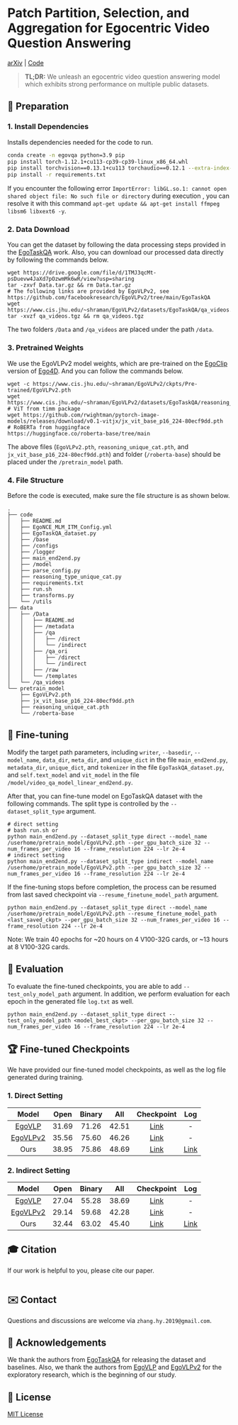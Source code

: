 # Patch Partition, Selection, and Aggregation for Egocentric Video Question Answering

[arXiv]() | [Code]()

> **TL;DR:** We unleash an egocentric video question answering model which exhibits strong performance on multiple public datasets.

## 📝 Preparation
### 1. Install Dependencies 
Installs dependencies needed for the code to run.
```bash
conda create -n egovqa python=3.9 pip
pip install torch-1.12.1+cu113-cp39-cp39-linux_x86_64.whl
pip install torchvision==0.13.1+cu113 torchaudio==0.12.1 --extra-index-url https://download.pytorch.org/whl/cu113
pip install -r requirements.txt
```
If you encounter the following error ```ImportError: libGL.so.1: cannot open shared object file: No such file or directory``` during execution , you can resolve it with this command ```apt-get update && apt-get install ffmpeg libsm6 libxext6 -y```. 

### 2. Data Download
You can get the dataset by following the data processing steps provided in the [EgoTaskQA](https://github.com/Buzz-Beater/EgoTaskQA/blob/main/baselines/README.md) work. Also, you can download our processed data directly by following the commands below.
```
wget https://drive.google.com/file/d/1TMJ3qcMt-psDuevw4JaXd7pOzwmMk6wR/view?usp=sharing
tar -zxvf Data.tar.gz && rm Data.tar.gz
# The following links are provided by EgoVLPv2, see https://github.com/facebookresearch/EgoVLPv2/tree/main/EgoTaskQA
wget https://www.cis.jhu.edu/~shraman/EgoVLPv2/datasets/EgoTaskQA/qa_videos.tgz
tar -xvzf qa_videos.tgz && rm qa_videos.tgz
```
The two folders ```/Data``` and ```/qa_videos``` are placed under the path ```/data```.

### 3. Pretrained Weights
We use the EgoVLPv2 model weights, which are pre-trained on the [EgoClip](https://drive.google.com/file/d/1-aaDu_Gi-Y2sQI_2rsI2D1zvQBJnHpXl/view?usp=sharing) version of [Ego4D](https://ego4d-data.org/docs/start-here/#cli-download). And you can follow the commands below.
```
wget -c https://www.cis.jhu.edu/~shraman/EgoVLPv2/ckpts/Pre-trained/EgoVLPv2.pth
wget https://www.cis.jhu.edu/~shraman/EgoVLPv2/datasets/EgoTaskQA/reasoning_unique_cat.pth
# ViT from timm package
wget https://github.com/rwightman/pytorch-image-models/releases/download/v0.1-vitjx/jx_vit_base_p16_224-80ecf9dd.pth
# RoBERTa from huggingface
https://huggingface.co/roberta-base/tree/main
```
The above files (```EgoVLPv2.pth```, ```reasoning_unique_cat.pth```, and ```jx_vit_base_p16_224-80ecf9dd.pth```) and folder (```/roberta-base```) should be placed under the ```/pretrain_model``` path.

### 4. File Structure
Before the code is executed, make sure the file structure is as shown below.
```
.
├── code
│   ├── README.md
│   ├── EgoNCE_MLM_ITM_Config.yml
│   ├── EgoTaskQA_dataset.py
│   ├── /base
│   ├── /configs
│   ├── /logger
│   ├── main_end2end.py
│   ├── /model
│   ├── parse_config.py
│   ├── reasoning_type_unique_cat.py
│   ├── requirements.txt
│   ├── run.sh
│   ├── transforms.py
│   └── /utils
├── data
│   ├── /Data
│   │   ├── README.md
│   │   ├── /metadata
│   │   ├── /qa
│   │   │   ├── /direct
│   │   │   └── /indirect
│   │   ├── /qa_ori
│   │   │   ├── /direct
│   │   │   └── /indirect
│   │   ├── /raw
│   │   └── /templates
│   └── /qa_videos
└── pretrain_model
    ├── EgoVLPv2.pth
    ├── jx_vit_base_p16_224-80ecf9dd.pth
    ├── reasoning_unique_cat.pth
    └── /roberta-base
```

## 🔧 Fine-tuning
Modify the target path parameters, including ```writer```, ```--basedir```, ```--model_name```, ```data_dir```, ```meta_dir```, and ```unique_dict``` in the file ```main_end2end.py```, ```metadata_dir```, ```unique_dict```, and ```tokenizer``` in the file ```EgoTaskQA_dataset.py```, and ```self.text_model``` and ```vit_model``` in the file ```/model/video_qa_model_linear_end2end.py```.

After that, you can fine-tune model on EgoTaskQA dataset with the following commands. The split type is controlled by the ```--dataset_split_type``` argument.
```
# direct setting
# bash run.sh or
python main_end2end.py --dataset_split_type direct --model_name /userhome/pretrain_model/EgoVLPv2.pth --per_gpu_batch_size 32 --num_frames_per_video 16 --frame_resolution 224 --lr 2e-4
# indirect setting
python main_end2end.py --dataset_split_type indirect --model_name /userhome/pretrain_model/EgoVLPv2.pth --per_gpu_batch_size 32 --num_frames_per_video 16 --frame_resolution 224 --lr 2e-4
```
If the fine-tuning stops before completion, the process can be resumed from last saved checkpoint via ```--resume_finetune_model_path``` argument.
```
python main_end2end.py --dataset_split_type direct --model_name /userhome/pretrain_model/EgoVLPv2.pth --resume_finetune_model_path <last_saved_ckpt> --per_gpu_batch_size 32 --num_frames_per_video 16 --frame_resolution 224 --lr 2e-4
```
Note: We train 40 epochs for ~20 hours on 4 V100-32G cards, or ~13 hours at 8 V100-32G cards.

## 🎯 Evaluation
To evaluate the fine-tuned checkpoints, you are able to add ```--test_only_model_path``` argument. In addition, we perform evaluation for each epoch in the generated file ```log.txt``` as well.
```
python main_end2end.py --dataset_split_type direct --test_only_model_path <model_best_ckpt> --per_gpu_batch_size 32 --num_frames_per_video 16 --frame_resolution 224 --lr 2e-4
```

## 🏆 Fine-tuned Checkpoints
We have provided our fine-tuned model checkpoints, as well as the log file generated during training.
### 1. Direct Setting
| Model | Open | Binary | All | Checkpoint | Log |
| :------: | :------: | :------: | :------: | :------: | :------: |
| [EgoVLP](https://github.com/showlab/EgoVLP) | 31.69 | 71.26 | 42.51 | [Link](https://drive.google.com/file/d/1-cP3Gcg0NGDcMZalgJ_615BQdbFIbcj7/view?usp=sharing) | - |
| [EgoVLPv2](https://github.com/facebookresearch/EgoVLPv2/tree/main/EgoTaskQA) | 35.56 | 75.60 | 46.26 | [Link](https://www.cis.jhu.edu/~shraman/EgoVLPv2/ckpts/EgoTaskQA_Finetuned/EgoTaskQA_finetune_direct.tar) | - |
| Ours | 38.95 | 75.86 | 48.69 | [Link]() | [Link]() |

### 2. Indirect Setting
| Model | Open | Binary | All | Checkpoint | Log |
| :------: | :------: | :------: | :------: | :------: | :------: |
| [EgoVLP](https://github.com/showlab/EgoVLP) | 27.04 | 55.28 | 38.69 | [Link](https://drive.google.com/file/d/1-cP3Gcg0NGDcMZalgJ_615BQdbFIbcj7/view?usp=sharing) | - |
| [EgoVLPv2](https://github.com/facebookresearch/EgoVLPv2/tree/main/EgoTaskQA) | 29.14 | 59.68 | 42.28 | [Link](https://www.cis.jhu.edu/~shraman/EgoVLPv2/ckpts/EgoTaskQA_Finetuned/EgoTaskQA_finetune_indirect.tar) | - |
| Ours | 32.44 | 63.02 | 45.40 | [Link]() | [Link]() |

## 🎓 Citation
If our work is helpful to you, please cite our paper.

```

```

## ✉️ Contact
Questions and discussions are welcome via `zhang.hy.2019@gmail.com`.

## 🙏 Acknowledgements
We thank the authors from [EgoTaskQA](https://github.com/Buzz-Beater/EgoTaskQA/tree/main) for releasing the dataset and baselines. Also, we thank the authors from [EgoVLP](https://github.com/showlab/EgoVLP?tab=readme-ov-file) and [EgoVLPv2](https://github.com/facebookresearch/EgoVLPv2/tree/main) for the exploratory research, which is the beginning of our study.

## 🔖 License
[MIT License]()
